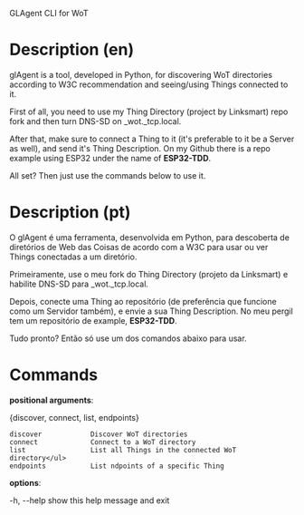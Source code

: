 GLAgent CLI for WoT

# Description (en)

glAgent is a tool, developed in Python, for discovering WoT directories according to W3C recommendation and seeing/using Things connected to it.

First of all, you need to use my Thing Directory (project by Linksmart) repo fork and then turn DNS-SD on _wot._tcp.local.

After that, make sure to connect a Thing to it (it's preferable to it be a Server as well), and send it's Thing Description. On my Github there is a repo example using ESP32 under the name of <b>ESP32-TDD</b>.

All set? Then just use the commands below to use it.

# Description (pt)

O glAgent é uma ferramenta, desenvolvida em Python, para descoberta de diretórios de Web das Coisas de acordo com a W3C para usar ou ver Things conectadas a um diretório.

Primeiramente, use o meu fork do Thing Directory (projeto da Linksmart) e habilite DNS-SD para _wot._tcp.local.

Depois, conecte uma Thing ao repositório (de preferência que funcione como um Servidor também), e envie a sua Thing Description. No meu pergil tem um repositório de example, <b>ESP32-TDD</b>.

Tudo pronto? Então só use um dos comandos abaixo para usar.

# Commands

**positional arguments**:

  {discover, connect, list, endpoints}

    discover            Discover WoT directories
    connect             Connect to a WoT directory
    list                List all Things in the connected WoT directory</ul>
    endpoints           List ndpoints of a specific Thing

**options**:

  -h, --help            show this help message and exit